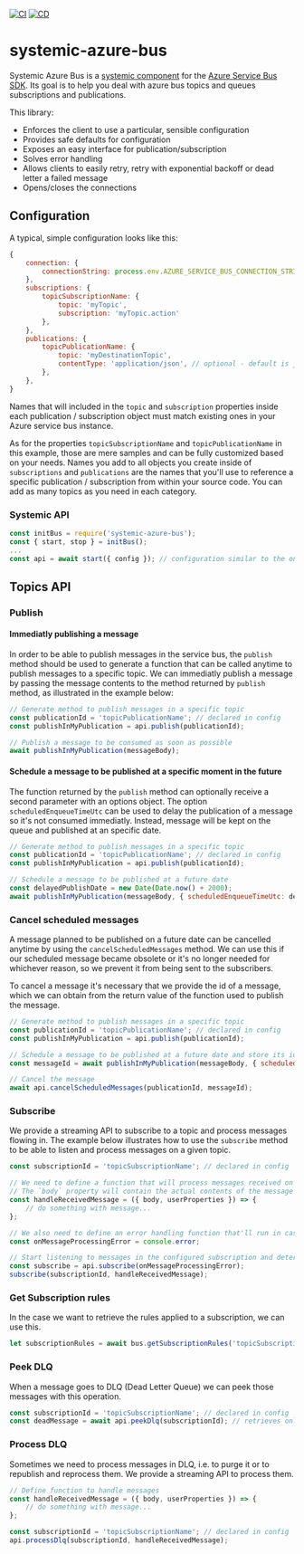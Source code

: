 [![CI](https://github.com/guidesmiths/systemic-azure-bus/actions/workflows/ci.yml/badge.svg)](https://github.com/guidesmiths/systemic-azure-bus/actions/workflows/ci.yml)
[![CD](https://github.com/guidesmiths/systemic-azure-bus/actions/workflows/cd.yml/badge.svg)](https://github.com/guidesmiths/systemic-azure-bus/actions/workflows/cd.yml)

# systemic-azure-bus

Systemic Azure Bus is a [systemic component](https://github.com/guidesmiths/systemic) for the [Azure Service Bus SDK](https://github.com/Azure/azure-sdk-for-js). Its goal is to help you deal with azure bus topics and queues subscriptions and publications.

This library:

* Enforces the client to use a particular, sensible configuration
* Provides safe defaults for configuration
* Exposes an easy interface for publication/subscription
* Solves error handling
* Allows clients to easily retry, retry with exponential backoff or dead letter a failed message
* Opens/closes the connections

## Configuration

A typical, simple configuration looks like this:

``` js
{
	connection: {
		connectionString: process.env.AZURE_SERVICE_BUS_CONNECTION_STRING,
	},
	subscriptions: {
		topicSubscriptionName: {
			topic: 'myTopic',
			subscription: 'myTopic.action'
		},
	},
	publications: {
		topicPublicationName: {
			topic: 'myDestinationTopic',
			contentType: 'application/json', // optional - default is json
		},
	},
}
```

Names that will included in the `topic` and `subscription` properties inside each publication / subscription object must match existing ones in your Azure service bus instance.

As for the properties `topicSubscriptionName` and `topicPublicationName` in this example, those are mere samples and can be fully customized based on your needs. Names you add to all objects you create inside of `subscriptions` and `publications` are the names that you'll use to reference a specific publication / subscription from within your source code. You can add as many topics as you need in each category.

### Systemic API

```js
const initBus = require('systemic-azure-bus');
const { start, stop } = initBus();
...
const api = await start({ config }); // configuration similar to the one above
```

## Topics API

### Publish

#### Immediatly publishing a message

In order to be able to publish messages in the service bus, the `publish` method should be used to generate a function that can be called anytime to publish messages to a specific topic. We can immediatly publish a message by passing the message contents to the method returned by `publish` method, as illustrated in the example below:

```js
// Generate method to publish messages in a specific topic
const publicationId = 'topicPublicationName'; // declared in config
const publishInMyPublication = api.publish(publicationId);

// Publish a message to be consumed as soon as possible
await publishInMyPublication(messageBody);
```

#### Schedule a message to be published at a specific moment in the future

The function returned by the `publish` method can optionally receive a second parameter with an options object. The option `scheduledEnqueueTimeUtc` can be used to delay the publication of a message so it's not consumed immediatly. Instead, message will be kept on the queue and published at an specific date.

```js
// Generate method to publish messages in a specific topic
const publicationId = 'topicPublicationName'; // declared in config
const publishInMyPublication = api.publish(publicationId);

// Schedule a message to be published at a future date
const delayedPublishDate = new Date(Date.now() + 2000);
await publishInMyPublication(messageBody, { scheduledEnqueueTimeUtc: delayedPublishDate });
```

### Cancel scheduled messages

A message planned to be published on a future date can be cancelled anytime by using the `cancelScheduledMessages` method. We can use this if our scheduled message became obsolete or it's no longer needed for whichever reason, so we prevent it from being sent to the subscribers.

To cancel a message it's necessary that we provide the id of a message, which we can obtain from the return value of the function used to publish the message.

```js
// Generate method to publish messages in a specific topic
const publicationId = 'topicPublicationName'; // declared in config
const publishInMyPublication = api.publish(publicationId);

// Schedule a message to be published at a future date and store its id
const messageId = await publishInMyPublication(messageBody, { scheduledEnqueueTimeUtc: delayedPublishDate });

// Cancel the message
await api.cancelScheduledMessages(publicationId, messageId);
```

### Subscribe
We provide a streaming API to subscribe to a topic and process messages flowing in. The example below illustrates how to use the `subscribe` method to be able to listen and process messages on a given topic.

```js
const subscriptionId = 'topicSubscriptionName'; // declared in config

// We need to define a function that will process messages received on this subscription
// The `body` property will contain the actual contents of the message that were published to the service bus
const handleReceivedMessage = ({ body, userProperties }) => {
 	// do something with message...
};

// We also need to define an error handling function that'll run in case we fail to process the message
const onMessageProcessingError = console.error;

// Start listening to messages in the configured subscription and determine functions that'll be used to handle incoming messages
const subscribe = api.subscribe(onMessageProcessingError);
subscribe(subscriptionId, handleReceivedMessage);
```

### Get Subscription rules
In the case we want to retrieve the rules applied to a subscription, we can use this.

```js
let subscriptionRules = await bus.getSubscriptionRules('topicSubscriptionName');
```

### Peek DLQ
When a message goes to DLQ (Dead Letter Queue) we can peek those messages with this operation.

```js
const subscriptionId = 'topicSubscriptionName'; // declared in config
const deadMessage = await api.peekDlq(subscriptionId); // retrieves only one
```

### Process DLQ
Sometimes we need to process messages in DLQ, i.e. to purge it or to republish and reprocess them. We provide a streaming API to process them.

```js
// Define function to handle messages
const handleReceivedMessage = ({ body, userProperties }) => {
 	// do something with message...
};

const subscriptionId = 'topicSubscriptionName'; // declared in config
api.processDlq(subscriptionId, handleReceivedMessage);
```
